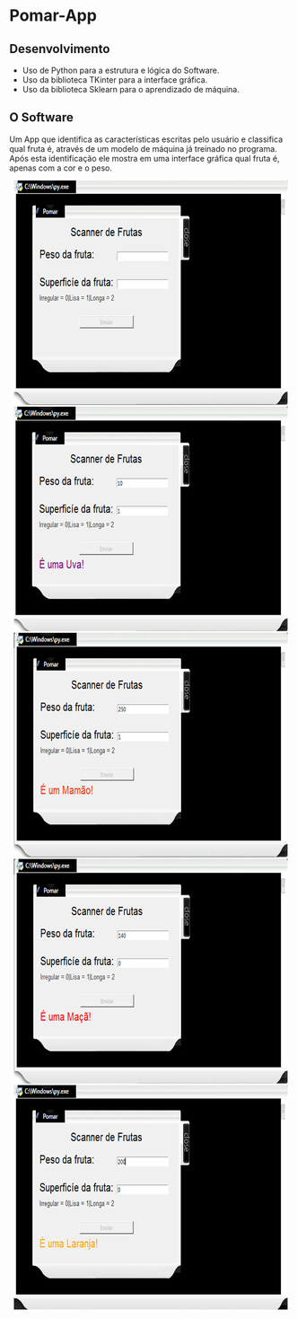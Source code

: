 # Pomar-App
## Desenvolvimento
* Uso de Python para a estrutura e lógica do Software.
* Uso da biblioteca TKinter para a interface gráfica.
* Uso da biblioteca Sklearn para o aprendizado de máquina.

## O Software

Um App que identifica as características escritas pelo usuário e classifica qual fruta é, através de um modelo de máquina já treinado no programa. Após esta identificação ele mostra em uma interface gráfica qual fruta é, apenas com a cor e o peso.


<p align="center"> <img src="https://github.com/DarlanNoetzold/Pomar-App/blob/master/Proj_Pomar.jpg" /> 
<img src="https://github.com/DarlanNoetzold/Pomar-App/blob/master/Proj_Pomar2.jpg" /> 
<img src="https://github.com/DarlanNoetzold/Pomar-App/blob/master/Proj_Pomar3.jpg" /> 
<img src="https://github.com/DarlanNoetzold/Pomar-App/blob/master/Proj_Pomar4.jpg" />
<img src="https://github.com/DarlanNoetzold/Pomar-App/blob/master/Proj_Pomar5.jpg" />
